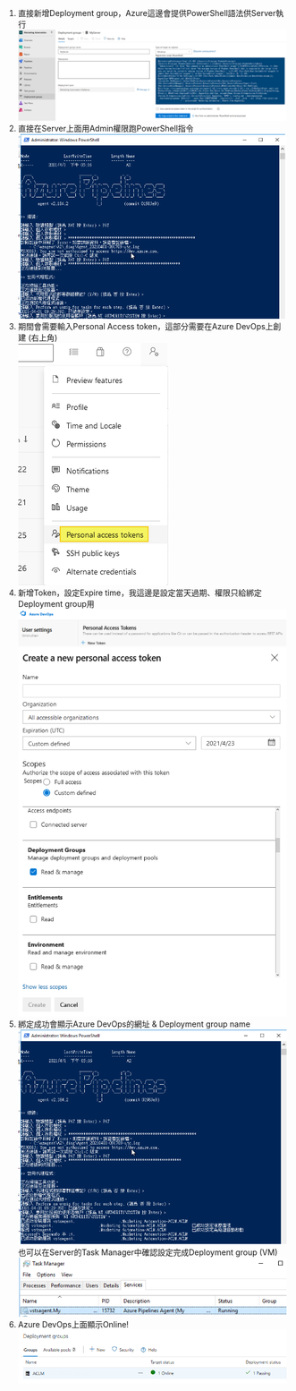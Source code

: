 1. 直接新增Deployment group，Azure這邊會提供PowerShell語法供Server執行 <br>
![](https://github.com/timmchentw/timm_webnote/blob/main/azure%20pipilines/images/2-1.png)
2. 直接在Server上面用Admin權限跑PowerShell指令 <br>
![](https://github.com/timmchentw/timm_webnote/blob/main/azure%20pipilines/images/2-2.png)
3. 期間會需要輸入Personal Access token，這部分需要在Azure DevOps上創建 (右上角) <br>
![](https://github.com/timmchentw/timm_webnote/blob/main/azure%20pipilines/images/2-3.png)
4. 新增Token，設定Expire time，我這邊是設定當天過期、權限只給綁定Deployment group用 <br>
![](https://github.com/timmchentw/timm_webnote/blob/main/azure%20pipilines/images/2-4.png) <br>
![](https://github.com/timmchentw/timm_webnote/blob/main/azure%20pipilines/images/2-5.png)
5. 綁定成功會顯示Azure DevOps的網址 & Deployment group name <br>
![](https://github.com/timmchentw/timm_webnote/blob/main/azure%20pipilines/images/2-6.png) <br>
也可以在Server的Task Manager中確認設定完成Deployment group (VM) <br>
![](https://github.com/timmchentw/timm_webnote/blob/main/azure%20pipilines/images/2-7.png)
6. Azure DevOps上面顯示Online! <br>
![](https://github.com/timmchentw/timm_webnote/blob/main/azure%20pipilines/images/2-8.png)

	
	
